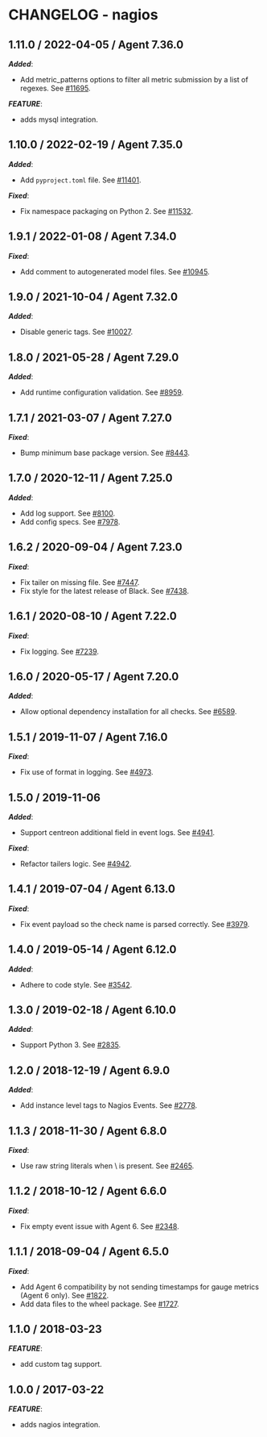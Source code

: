 # CHANGELOG - nagios

## 1.11.0 / 2022-04-05 / Agent 7.36.0

***Added***: 

* Add metric_patterns options to filter all metric submission by a list of regexes. See [#11695](https://github.com/DataDog/integrations-core/pull/11695).

***FEATURE***: 

* adds mysql integration.


## 1.10.0 / 2022-02-19 / Agent 7.35.0

***Added***: 

* Add `pyproject.toml` file. See [#11401](https://github.com/DataDog/integrations-core/pull/11401).

***Fixed***: 

* Fix namespace packaging on Python 2. See [#11532](https://github.com/DataDog/integrations-core/pull/11532).


## 1.9.1 / 2022-01-08 / Agent 7.34.0

***Fixed***: 

* Add comment to autogenerated model files. See [#10945](https://github.com/DataDog/integrations-core/pull/10945).


## 1.9.0 / 2021-10-04 / Agent 7.32.0

***Added***: 

* Disable generic tags. See [#10027](https://github.com/DataDog/integrations-core/pull/10027).


## 1.8.0 / 2021-05-28 / Agent 7.29.0

***Added***: 

* Add runtime configuration validation. See [#8959](https://github.com/DataDog/integrations-core/pull/8959).


## 1.7.1 / 2021-03-07 / Agent 7.27.0

***Fixed***: 

* Bump minimum base package version. See [#8443](https://github.com/DataDog/integrations-core/pull/8443).


## 1.7.0 / 2020-12-11 / Agent 7.25.0

***Added***: 

* Add log support. See [#8100](https://github.com/DataDog/integrations-core/pull/8100).
* Add config specs. See [#7978](https://github.com/DataDog/integrations-core/pull/7978).


## 1.6.2 / 2020-09-04 / Agent 7.23.0

***Fixed***: 

* Fix tailer on missing file. See [#7447](https://github.com/DataDog/integrations-core/pull/7447).
* Fix style for the latest release of Black. See [#7438](https://github.com/DataDog/integrations-core/pull/7438).


## 1.6.1 / 2020-08-10 / Agent 7.22.0

***Fixed***: 

* Fix logging. See [#7239](https://github.com/DataDog/integrations-core/pull/7239).


## 1.6.0 / 2020-05-17 / Agent 7.20.0

***Added***: 

* Allow optional dependency installation for all checks. See [#6589](https://github.com/DataDog/integrations-core/pull/6589).


## 1.5.1 / 2019-11-07 / Agent 7.16.0

***Fixed***: 

* Fix use of format in logging. See [#4973](https://github.com/DataDog/integrations-core/pull/4973).


## 1.5.0 / 2019-11-06

***Added***: 

* Support centreon additional field in event logs. See [#4941](https://github.com/DataDog/integrations-core/pull/4941).

***Fixed***: 

* Refactor tailers logic. See [#4942](https://github.com/DataDog/integrations-core/pull/4942).


## 1.4.1 / 2019-07-04 / Agent 6.13.0

***Fixed***: 

* Fix event payload so the check name is parsed correctly. See [#3979](https://github.com/DataDog/integrations-core/pull/3979).


## 1.4.0 / 2019-05-14 / Agent 6.12.0

***Added***: 

* Adhere to code style. See [#3542](https://github.com/DataDog/integrations-core/pull/3542).


## 1.3.0 / 2019-02-18 / Agent 6.10.0

***Added***: 

* Support Python 3. See [#2835](https://github.com/DataDog/integrations-core/pull/2835).


## 1.2.0 / 2018-12-19 / Agent 6.9.0

***Added***: 

* Add instance level tags to Nagios Events. See [#2778][1].


## 1.1.3 / 2018-11-30 / Agent 6.8.0

***Fixed***: 

* Use raw string literals when \ is present. See [#2465][2].


## 1.1.2 / 2018-10-12 / Agent 6.6.0

***Fixed***: 

* Fix empty event issue with Agent 6. See [#2348][3].


## 1.1.1 / 2018-09-04 / Agent 6.5.0

***Fixed***: 

* Add Agent 6 compatibility by not sending timestamps for gauge metrics (Agent 6 only). See [#1822][4].
* Add data files to the wheel package. See [#1727][5].


## 1.1.0 / 2018-03-23

***FEATURE***: 

* add custom tag support.


## 1.0.0 / 2017-03-22

***FEATURE***: 

* adds nagios integration.

[1]: https://github.com/DataDog/integrations-core/pull/2778
[2]: https://github.com/DataDog/integrations-core/pull/2465
[3]: https://github.com/DataDog/integrations-core/pull/2348
[4]: https://github.com/DataDog/integrations-core/pull/1822
[5]: https://github.com/DataDog/integrations-core/pull/1727
